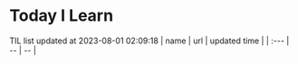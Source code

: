 # Today I Learn 
TIL list updated at 2023-08-01 02:09:18
| name | url | updated time |
| :--- | -- | -- |
